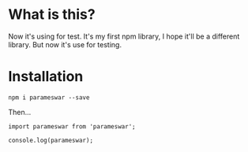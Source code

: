 # What is this?

Now it's using for test. It's my first npm library, I hope it'll be a different library. But now it's use for testing.

# Installation 

`npm i parameswar --save`

Then...

```
import parameswar from 'parameswar';

console.log(parameswar);
```

